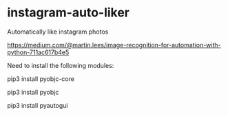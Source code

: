 # instagram-auto-liker
Automatically like instagram photos

https://medium.com/@martin.lees/image-recognition-for-automation-with-python-711ac617b4e5

Need to install the following modules: 

pip3 install pyobjc-core

pip3 install pyobjc

pip3 install pyautogui
